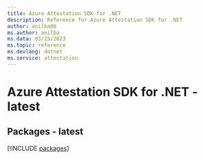 ```yaml
---
title: Azure Attestation SDK for .NET
description: Reference for Azure Attestation SDK for .NET
author: anilba06
ms.author: anilba
ms.data: 03/15/2023
ms.topic: reference
ms.devlang: dotnet
ms.service: attestation
---
```

# Azure Attestation SDK for .NET - latest
## Packages - latest
[!INCLUDE [packages](attestation-index.md)]